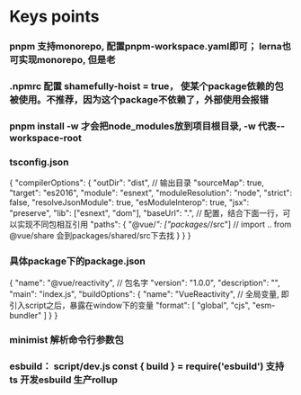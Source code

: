 # Keys points

### pnpm 支持monorepo, 配置pnpm-workspace.yaml即可； lerna也可实现monorepo, 但是老
### .npmrc 配置 shamefully-hoist = true， 使某个package依赖的包被使用。不推荐，因为这个package不依赖了，外部使用会报错
### pnpm install -w 才会把node_modules放到项目根目录, -w 代表--workspace-root
### tsconfig.json
{
  "compilerOptions": {
    "outDir": "dist", // 输出目录
    "sourceMap": true,
    "target": "es2016",
    "module": "esnext",
    "moduleResolution": "node",
    "strict": false,
    "resolveJsonModule": true,
    "esModuleInterop": true,
    "jsx": "preserve",
    "lib": ["esnext", "dom"],
    "baseUrl": ".", // 配置，结合下面一行，可以实现不同包相互引用
    "paths": {
      "@vue/*": ["packages/*/src"] // import .. from @vue/share 会到packages/shared/src下去找
    }
  }
}
### 具体package下的package.json
{
  "name": "@vue/reactivity", // 包名字
  "version": "1.0.0",
  "description": "",
  "main": "index.js",
  "buildOptions": {
    "name": "VueReactivity", // 全局变量, 即引入script之后，暴露在window下的变量
    "format": [
      "global",
      "cjs",
      "esm-bundler"
    ]
  }
}
### minimist 解析命令行参数包
### esbuild： script/dev.js const { build } = require('esbuild') 支持ts 开发esbuild 生产rollup


